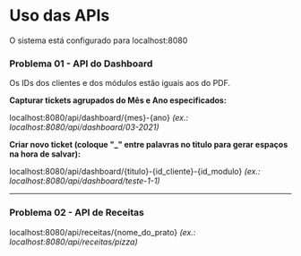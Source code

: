 # **Uso das APIs**

O sistema está configurado para localhost:8080

### **Problema 01 - API do Dashboard**

Os IDs dos clientes e dos módulos estão iguais aos do PDF.

**Capturar tickets agrupados do Mês e Ano especificados:**

localhost:8080/api/dashboard/{mes}-{ano} *(ex.: localhost:8080/api/dashboard/03-2021)*

**Criar novo ticket (coloque "_" entre palavras no titulo para gerar espaços na hora de salvar):**

localhost:8080/api/dashboard/{titulo}-{id_cliente}-{id_modulo} *(ex.: localhost:8080/api/dashboard/teste-1-1)*

***

### **Problema 02 - API de Receitas**

localhost:8080/api/receitas/{nome_do_prato} *(ex.: localhost:8080/api/receitas/pizza)*
